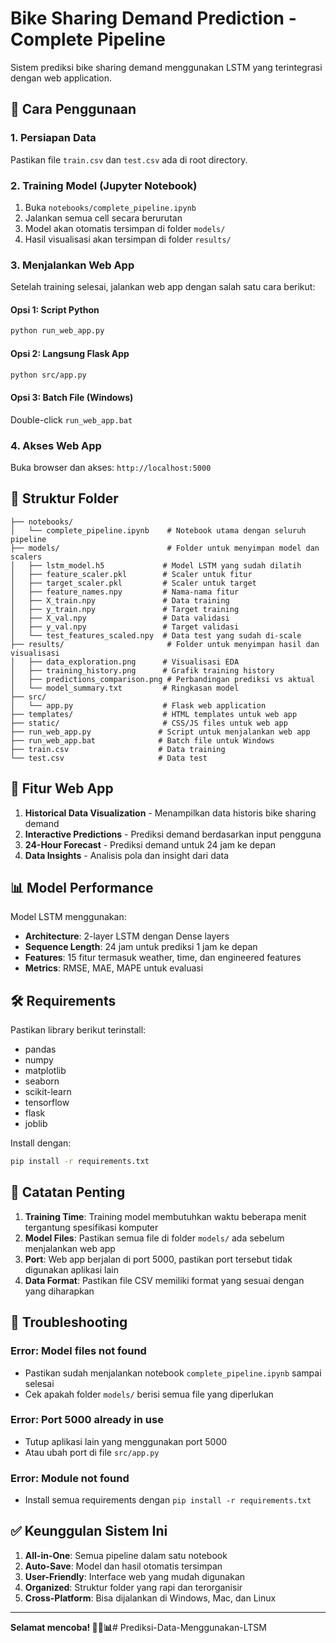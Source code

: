 # Bike Sharing Demand Prediction - Complete Pipeline

Sistem prediksi bike sharing demand menggunakan LSTM yang terintegrasi dengan web application.

## 🚀 Cara Penggunaan

### 1. Persiapan Data
Pastikan file `train.csv` dan `test.csv` ada di root directory.

### 2. Training Model (Jupyter Notebook)
1. Buka `notebooks/complete_pipeline.ipynb`
2. Jalankan semua cell secara berurutan
3. Model akan otomatis tersimpan di folder `models/`
4. Hasil visualisasi akan tersimpan di folder `results/`

### 3. Menjalankan Web App
Setelah training selesai, jalankan web app dengan salah satu cara berikut:

#### Opsi 1: Script Python
   ```bash
python run_web_app.py
```

#### Opsi 2: Langsung Flask App
```bash
python src/app.py
```

#### Opsi 3: Batch File (Windows)
Double-click `run_web_app.bat`

### 4. Akses Web App
Buka browser dan akses: `http://localhost:5000`

## 📁 Struktur Folder

```
├── notebooks/
│   └── complete_pipeline.ipynb    # Notebook utama dengan seluruh pipeline
├── models/                        # Folder untuk menyimpan model dan scalers
│   ├── lstm_model.h5             # Model LSTM yang sudah dilatih
│   ├── feature_scaler.pkl        # Scaler untuk fitur
│   ├── target_scaler.pkl         # Scaler untuk target
│   ├── feature_names.npy         # Nama-nama fitur
│   ├── X_train.npy               # Data training
│   ├── y_train.npy               # Target training
│   ├── X_val.npy                 # Data validasi
│   ├── y_val.npy                 # Target validasi
│   └── test_features_scaled.npy  # Data test yang sudah di-scale
├── results/                       # Folder untuk menyimpan hasil dan visualisasi
│   ├── data_exploration.png      # Visualisasi EDA
│   ├── training_history.png      # Grafik training history
│   ├── predictions_comparison.png # Perbandingan prediksi vs aktual
│   └── model_summary.txt         # Ringkasan model
├── src/
│   └── app.py                    # Flask web application
├── templates/                    # HTML templates untuk web app
├── static/                       # CSS/JS files untuk web app
├── run_web_app.py               # Script untuk menjalankan web app
├── run_web_app.bat              # Batch file untuk Windows
├── train.csv                    # Data training
└── test.csv                     # Data test
```

## 🔧 Fitur Web App

1. **Historical Data Visualization** - Menampilkan data historis bike sharing demand
2. **Interactive Predictions** - Prediksi demand berdasarkan input pengguna
3. **24-Hour Forecast** - Prediksi demand untuk 24 jam ke depan
4. **Data Insights** - Analisis pola dan insight dari data

## 📊 Model Performance

Model LSTM menggunakan:
- **Architecture**: 2-layer LSTM dengan Dense layers
- **Sequence Length**: 24 jam untuk prediksi 1 jam ke depan
- **Features**: 15 fitur termasuk weather, time, dan engineered features
- **Metrics**: RMSE, MAE, MAPE untuk evaluasi

## 🛠️ Requirements

Pastikan library berikut terinstall:
- pandas
- numpy
- matplotlib
- seaborn
- scikit-learn
- tensorflow
- flask
- joblib

Install dengan:
```bash
pip install -r requirements.txt
```

## 📝 Catatan Penting

1. **Training Time**: Training model membutuhkan waktu beberapa menit tergantung spesifikasi komputer
2. **Model Files**: Pastikan semua file di folder `models/` ada sebelum menjalankan web app
3. **Port**: Web app berjalan di port 5000, pastikan port tersebut tidak digunakan aplikasi lain
4. **Data Format**: Pastikan file CSV memiliki format yang sesuai dengan yang diharapkan

## 🚨 Troubleshooting

### Error: Model files not found
- Pastikan sudah menjalankan notebook `complete_pipeline.ipynb` sampai selesai
- Cek apakah folder `models/` berisi semua file yang diperlukan

### Error: Port 5000 already in use
- Tutup aplikasi lain yang menggunakan port 5000
- Atau ubah port di file `src/app.py`

### Error: Module not found
- Install semua requirements dengan `pip install -r requirements.txt`

## ✅ Keunggulan Sistem Ini

1. **All-in-One**: Semua pipeline dalam satu notebook
2. **Auto-Save**: Model dan hasil otomatis tersimpan
3. **User-Friendly**: Interface web yang mudah digunakan
4. **Organized**: Struktur folder yang rapi dan terorganisir
5. **Cross-Platform**: Bisa dijalankan di Windows, Mac, dan Linux

---

**Selamat mencoba! 🚴‍♂️📊**#   P r e d i k s i - D a t a - M e n g g u n a k a n - L T S M  
 